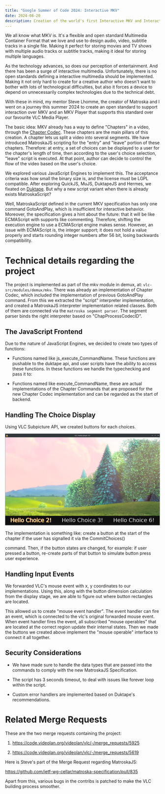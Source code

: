 ```yaml
---
title: "Google Summer of Code 2024: Interactive MKV"
date: 2024-08-20
description: Creation of the world's first Interactive MKV and Interactive MKV Player
---
```


We all know what MKV is. It's a flexible and open standard Multimedia Container Format
that we love and use to design audio, video, subtitle tracks in a single file. Making
it perfect for storing movies and TV shows with multiple audio tracks or subtitle tracks,
making it ideal for storing multiple languages.

As the technology advances, so does our perception of entertainment. And there has been
a surge of interactive multimedia. Unfortunately, there is no open standards defining
a interactive multimedia should be implemented. Making it not only hard to create for
a creative author who doesn't want to bother with lots of technological difficulties,
but also it forces a device to depend on unnecessarily complex technologies due to the
technical debt.

With these in mind, my mentor Steve Lhomme, the creator of Matroska and I went on a
journey this summer 2024 to create an open standard to support interaction over MKV 
and an MKV Player that supports this standard over our favourite VLC Media Player.

The basic idea: MKV already has a way to define "Chapters" in a video, through the
[Chapter Codec](https://datatracker.ietf.org/doc/draft-ietf-cellar-chapter-codecs/). 
These chapters are the main pillars of this creation. A chapter lets us split a video 
into several segments. We have introduced MatroskaJS scripting for the "entry" and 
"leave" portion of these chapters. Therefore: at entry, a set of choices can be 
displayed to a user for the chapter's length of time, then according to the user's 
choice selection, "leave" script is executed. At that point, author can decide to 
control the flow of the video based on the user's choice.

We explored various JavaScript Engines to implement this. The acceptance criteria was how
small the binary size is, and the license must be LGPL compatible. After exploring QuickJS, 
MuJS, DuktapeJS and Hermes, we fixated on [Duktape](https://duktape.org/). But why a  new
script variant when there is already exists MatroskaScript? 

Well, MatroskaScript defined in the current MKV specification has only 
one  command GotoAndPlay, which is insufficient for interactive behavior. Moreover, the 
specification gives a hint about the future: that it will be like ECMAScript with supports like 
commenting. Therefore, shifting the execution engine to use a ECMAScript engine makes sense.
However, an issue with ECMAScript is, the integer support; it does not hold a value properly
and starts rounding integer numbers after 56 bit, losing backwards compatibility.

Technical details regarding the project
=======================================

The project is implemented as part of the mkv module in demux, at:
`vlc-src/modules/demux/mkv`. There was already an implementation of Chapter Codec, which
included the implementation of previous GotoAndPlay command. From this we extracted
the "script" interpreter implementation, and created a MatroskaJS interpreter 
implementation related classes. Both of them are connected via the `matroska segment parser`.
The segment parser binds the right interpreter based on "ChapProcessCodecID".

The JavaScript Frontend
------------------------

Due to the nature of JavaScript Engines, we decided to create two types of functions:

- Functions named like js_execute_CommandName. These functions are pushable to the duktape api,
and user scripts have the ability to access these functions. In these functions we handle
the typechecking and pass it to:

- Functions named like execute_CommandName, these are actual implementations of the Chapter Commands
that are proposed for the new Chapter Codec implementation and can be regarded as the start of 
backend.

Handling The Choice Display
---------------------------

Using VLC Subpicture API, we created buttons for each choices.

![ChoiceButton](https://raw.githubusercontent.com/Labnann/blog/main/static/img/gsoc24-interactive-mkv-test.png)

The implementation is something like: create a button at the start
of the chapter if the user has signalled it via the CommitChoices()

command. Then, if the button states are changed, for example: if user
pressed a button, re-create parts of that button to simulate 
button press user experience.

Handling Input Events
---------------------

We forwarded VLC's mouse event with x, y coordinates to our implementations.
Using this, along with the button dimension calculation from the display stage,
we are able to figure out where button rectangles are located. 

This allowed us to create "mouse event handler". The event handler can fire 
an event, which is connected to the vlc's original forwarded mouse event.
When event handler fires the event, all subscribed "mouse operables" that
are located at the correct region update their internal states. Then we
made the buttons we created above implement the "mouse operable" interface to
connect it all together.

Security Considerations
-----------------------

- We have made sure to handle the data types that are passed into the commands
to comply with the new MatroskaJS Specification.

- The script has 3 seconds timeout, to deal with issues like forever loop
within the script.

- Custom error handlers are implemented based on Duktape's recommendations.

Related Merge Requests
=======================
These are the two merge requests containing the project:

1. https://code.videolan.org/videolan/vlc/-/merge_requests/5925

2. https://code.videolan.org/videolan/vlc/-/merge_requests/5619

Here is Steve's part of the Merge Request regarding MatroskaJS:

https://github.com/ietf-wg-cellar/matroska-specification/pull/835

Apart from this, various bugs in the contribs is patched to make the VLC building process
smoother.
